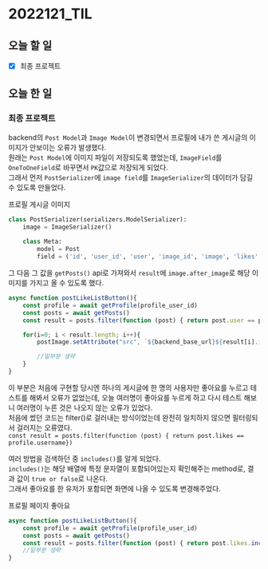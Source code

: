 # 2022121_TIL

## 오늘 할 일
- [X] 최종 프로젝트

## 오늘 한 일
### 최종 프로젝트
backend의 `Post Model`과 `Image Model`이 변경되면서 프로필에 내가 쓴 게시글의 이미지가 안보이는 오류가 발생했다.<br>
원래는 `Post Model`에 이미지 파일이 저장되도록 했었는데, `ImageField`를 `OneToOneField`로 바꾸면서 `PK`값으로 저장되게 되었다. <br>
그래서 먼저 `PostSerializer`에 `image field`를  `ImageSerializer`의 데이터가 담길 수 있도록 만들었다.<br>

프로필 게시글 이미지
```python
class PostSerializer(serializers.ModelSerializer):
    image = ImageSerializer()
    
    class Meta:
        model = Post
        field = ('id', 'user_id', 'user', 'image_id', 'image', 'likes' 'like_count')

```

그 다음 그 값을 `getPosts()` api로 가져와서 `result`에 `image.after_image`로 해당 이미지를 가지고 올 수 있도록 했다.<br>

```javascript
async function postLikeListButton(){
    const profile = await getProfile(profile_user_id)
    const posts = await getPosts()
    const result = posts.filter(function (post) { return post.user == profile.username})

    for(i=0; i < result.length; i++){
        postImage.setAttribute("src", `${backend_base_url}${result[i].image.after_image}`)

        //밑부분 생략
    }
}
```

이 부분은 처음에 구현할 당시엔 하나의 게시글에 한 명의 사용자만 좋아요를 누르고 테스트를 해봐서 오류가 없었는데, 오늘 여러명이 좋아요를 누르게 하고 다시 테스트 해보니 여러명이 누른 것은 나오지 않는 오류가 있었다.<br>
처음에 썼던 코드는 filter()로 걸러내는 방식이었는데 완전히 일치하지 않으면 필터링되서 걸러지는 오류였다.<br>
`const result = posts.filter(function (post) { return post.likes == profile.username})`<br>

여러 방법을 검색하던 중 `includes()`를 알게 되었다.<br>
`includes()`는 해당 배열에 특정 문자열이 포함되어있는지 확인해주는 method로, 결과 값이 `true or false`로 나온다.<br>
그래서 좋아요를 한 유저가 포함되면 화면에 나올 수 있도록 변경해주었다.<br>

프로필 페이지 좋아요
```javascript
async function postLikeListButton(){
    const profile = await getProfile(profile_user_id)
    const posts = await getPosts()
    const result = posts.filter(function (post) { return post.likes.includes(profile.username) == true})
    //밑부분 생략
}
```